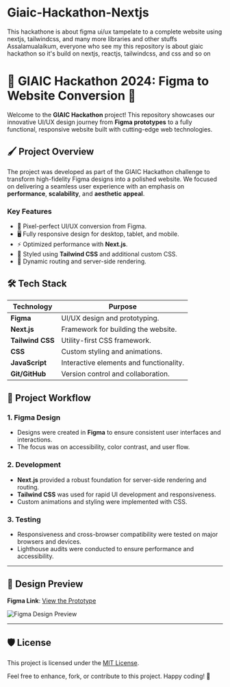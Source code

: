 # Giaic-Hackathon-Nextjs
This hackathone is about figma ui/ux tampelate to a complete website using nextjs, tailwindcss, and many more libraries and other stuffs
Assalamualaikum, everyone who see my this repository is about giaic hackathon so it's build on nextjs, reactjs, tailwindcss, and css and so on


# 🌟 GIAIC Hackathon 2024: Figma to Website Conversion 🚀

Welcome to the **GIAIC Hackathon** project! This repository showcases our innovative UI/UX design journey from **Figma prototypes** to a fully functional, responsive website built with cutting-edge web technologies.

## 🖌️ **Project Overview**

The project was developed as part of the GIAIC Hackathon challenge to transform high-fidelity Figma designs into a polished website. We focused on delivering a seamless user experience with an emphasis on **performance**, **scalability**, and **aesthetic appeal**.

### **Key Features**
- 🔗 Pixel-perfect UI/UX conversion from Figma.
- 🖥️ Fully responsive design for desktop, tablet, and mobile.
- ⚡ Optimized performance with **Next.js**.
- 🎨 Styled using **Tailwind CSS** and additional custom CSS.
- 🔄 Dynamic routing and server-side rendering.

## 🛠️ **Tech Stack**

| **Technology**  | **Purpose**                             |
|------------------|-----------------------------------------|
| **Figma**        | UI/UX design and prototyping.          |
| **Next.js**      | Framework for building the website.    |
| **Tailwind CSS** | Utility-first CSS framework.           |
| **CSS**          | Custom styling and animations.         |
| **JavaScript**   | Interactive elements and functionality.|
| **Git/GitHub**   | Version control and collaboration.     |

## 🎯 **Project Workflow**

### **1. Figma Design**
   - Designs were created in **Figma** to ensure consistent user interfaces and interactions.
   - The focus was on accessibility, color contrast, and user flow.

### **2. Development**
   - **Next.js** provided a robust foundation for server-side rendering and routing.
   - **Tailwind CSS** was used for rapid UI development and responsiveness.
   - Custom animations and styling were implemented with CSS.

### **3. Testing**
   - Responsiveness and cross-browser compatibility were tested on major browsers and devices.
   - Lighthouse audits were conducted to ensure performance and accessibility.

---

## 🎨 **Design Preview**

**Figma Link**: [View the Prototype](https://figma.com/sample-link)

![Figma Design Preview](https://via.placeholder.com/800x400?text=Design+Preview)

---

## 🛡️ **License**

This project is licensed under the [MIT License](LICENSE).

Feel free to enhance, fork, or contribute to this project. Happy coding! 🚀
